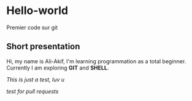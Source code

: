 # Hello-world
Premier code sur git 
## Short presentation
Hi, my name is Ali-Akif, I'm learning programmation as a total beginner. 
Currently I am exploring **GIT** and **SHELL**.

 *This is just a test, luv u*

 *test for pull requests*
